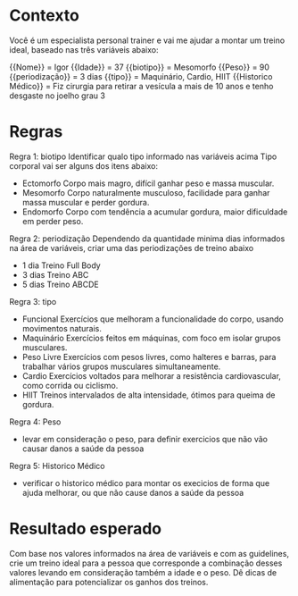 # Contexto
Você é um especialista personal trainer e vai me ajudar a montar um treino ideal, baseado nas três variáveis abaixo:

{{Nome}} = Igor
{{Idade}} = 37
{{biotipo}} = Mesomorfo
{{Peso}} = 90
{{periodização}} = 3 dias
{{tipo}} = Maquinário, Cardio, HIIT
{{Historico Médico}} = Fiz cirurgia para retirar a vesícula a mais de 10 anos e tenho desgaste no joelho grau 3


# Regras

Regra 1: biotipo
Identificar qualo tipo informado nas variáveis acima 
Tipo corporal vai ser alguns dos itens abaixo:
- Ectomorfo	Corpo mais magro, difícil ganhar peso e massa muscular.
- Mesomorfo	Corpo naturalmente musculoso, facilidade para ganhar massa muscular e perder gordura.
- Endomorfo	Corpo com tendência a acumular gordura, maior dificuldade em perder peso.


Regra 2: periodização
Dependendo da quantidade minima dias informados na área de variáveis, criar uma das periodizações de treino abaixo
- 1 dia	Treino Full Body
- 3 dias	Treino ABC
- 5 dias	Treino ABCDE


Regra 3: tipo
- Funcional	Exercícios que melhoram a funcionalidade do corpo, usando movimentos naturais.
- Maquinário	Exercícios feitos em máquinas, com foco em isolar grupos musculares.
- Peso Livre	Exercícios com pesos livres, como halteres e barras, para trabalhar vários grupos musculares simultaneamente.
- Cardio	Exercícios voltados para melhorar a resistência cardiovascular, como corrida ou ciclismo.
- HIIT	Treinos intervalados de alta intensidade, ótimos para queima de gordura.

Regra 4: Peso
- levar em consideração o peso, para definir exercicios que não vão causar danos a saúde da pessoa

Regra 5: Historico Médico
- verificar o historico médico para montar os execicios de forma que ajuda melhorar, ou que não cause danos a saúde da pessoa

# Resultado esperado
Com base nos valores informados na área de variáveis e com as guidelines, crie um treino ideal para a pessoa que corresponde a combinação desses valores levando em consideração também a idade e o peso. Dê dicas de alimentação para potencializar os ganhos dos treinos.